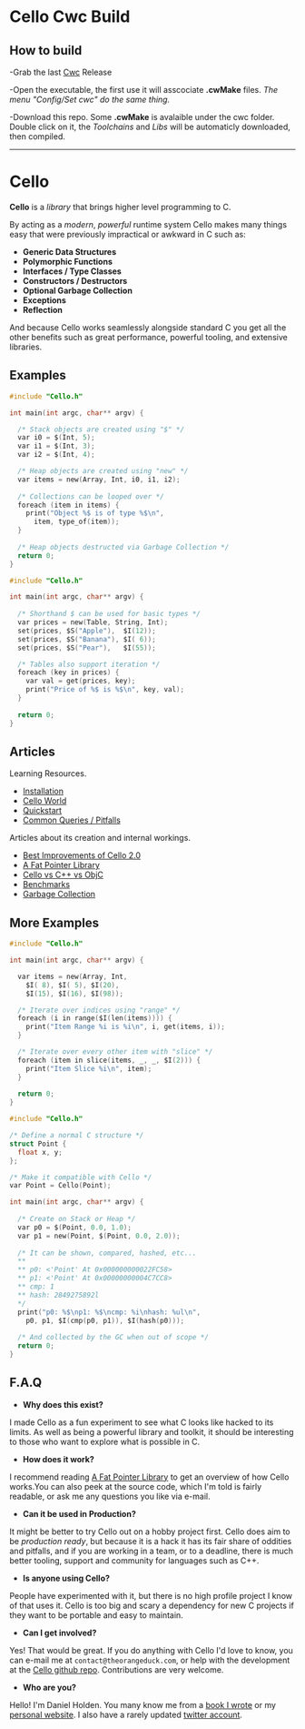 # Cello Cwc Build

## How to build
-Grab the last [Cwc](https://github.com/VLiance/Cwc) Release

-Open the executable, the first use it will asscociate **.cwMake** files. *The menu "Config/Set cwc" do the same thing.*

-Download this repo. Some **.cwMake** is avalaible under the cwc folder. Double click on it, the *Toolchains* and *Libs* will be automaticly downloaded, then compiled.

***

Cello
=====

__Cello__ is a _library_ that brings higher level programming to C.

By acting as a _modern_, _powerful_ runtime system Cello makes many things easy 
that were previously impractical or awkward in C such as:

* __Generic Data Structures__
* __Polymorphic Functions__
* __Interfaces / Type Classes__
* __Constructors / Destructors__
* __Optional Garbage Collection__
* __Exceptions__
* __Reflection__

And because Cello works seamlessly alongside standard C you get all the other 
benefits such as great performance, powerful tooling, and extensive 
libraries.

Examples
--------

```c
#include "Cello.h"

int main(int argc, char** argv) {

  /* Stack objects are created using "$" */
  var i0 = $(Int, 5);
  var i1 = $(Int, 3);
  var i2 = $(Int, 4);

  /* Heap objects are created using "new" */
  var items = new(Array, Int, i0, i1, i2);
  
  /* Collections can be looped over */
  foreach (item in items) {
    print("Object %$ is of type %$\n",
      item, type_of(item));
  }
  
  /* Heap objects destructed via Garbage Collection */
  return 0;
}
```

```c
#include "Cello.h"

int main(int argc, char** argv) {
  
  /* Shorthand $ can be used for basic types */
  var prices = new(Table, String, Int);
  set(prices, $S("Apple"),  $I(12)); 
  set(prices, $S("Banana"), $I( 6)); 
  set(prices, $S("Pear"),   $I(55)); 

  /* Tables also support iteration */
  foreach (key in prices) {
    var val = get(prices, key);
    print("Price of %$ is %$\n", key, val);
  }
  
  return 0;
}
```

Articles
--------

Learning Resources.

* [Installation](http://libcello.org/learn/installation)
* [Cello World](http://libcello.org/learn/cello-world)
* [Quickstart](http://libcello.org/learn/quickstart)
* [Common Queries / Pitfalls](http://libcello.org/learn/queries-and-pitfalls)

Articles about its creation and internal workings.

* [Best Improvements of Cello 2.0](http://libcello.org/learn/best-improvements-of-cello-2.0)
* [A Fat Pointer Library](http://libcello.org/learn/a-fat-pointer-library)
* [Cello vs C++ vs ObjC](http://libcello.org/learn/cello-vs-cpp-vs-objc)
* [Benchmarks](http://libcello.org/learn/benchmarks)
* [Garbage Collection](http://libcello.org/learn/garbage-collection)


More Examples
-------------

```c
#include "Cello.h"

int main(int argc, char** argv) {

  var items = new(Array, Int, 
    $I( 8), $I( 5), $I(20), 
    $I(15), $I(16), $I(98));

  /* Iterate over indices using "range" */
  foreach (i in range($I(len(items)))) {
    print("Item Range %i is %i\n", i, get(items, i));
  }

  /* Iterate over every other item with "slice" */ 
  foreach (item in slice(items, _, _, $I(2))) {
    print("Item Slice %i\n", item);
  }
  
  return 0;
}
```
    
```c
#include "Cello.h"

/* Define a normal C structure */
struct Point {
  float x, y;
};

/* Make it compatible with Cello */
var Point = Cello(Point);

int main(int argc, char** argv) {
  
  /* Create on Stack or Heap */
  var p0 = $(Point, 0.0, 1.0);
  var p1 = new(Point, $(Point, 0.0, 2.0));
  
  /* It can be shown, compared, hashed, etc...
  **
  ** p0: <'Point' At 0x000000000022FC58>
  ** p1: <'Point' At 0x00000000004C7CC8>
  ** cmp: 1
  ** hash: 2849275892l
  */ 
  print("p0: %$\np1: %$\ncmp: %i\nhash: %ul\n",
    p0, p1, $I(cmp(p0, p1)), $I(hash(p0)));
  
  /* And collected by the GC when out of scope */
  return 0;
}
```

F.A.Q
-----

* __Why does this exist?__

I made Cello as a fun experiment to see what C looks like hacked to its limits. 
As well as being a powerful library and toolkit, it should be interesting to 
those who want to explore what is possible in C.

* __How does it work?__

I recommend reading 
[A Fat Pointer Library](http://libcello.org/learn/a-fat-pointer-library) to get an 
overview of how Cello works.You can also peek at the source code, which I'm 
told is fairly readable, or ask me any questions you like via e-mail.

* __Can it be used in Production?__

It might be better to try Cello out on a hobby project first. Cello does aim to 
be _production ready_, but because it is a hack it has its fair share of 
oddities and pitfalls, and if you are working in a team, or to a deadline, 
there is much better tooling, support and community for languages such as C++.

* __Is anyone using Cello?__

People have experimented with it, but there is no high profile project I know 
of that uses it. Cello is too big and scary a dependency for new C projects if 
they want to be portable and easy to maintain.

* __Can I get involved?__

Yes! That would be great. If you do anything with Cello I'd love to know, you 
can e-mail me at `contact@theorangeduck.com`, or help with the development at 
the [Cello github repo](https://github.com/orangeduck/libCello). Contributions 
are very welcome.

* __Who are you?__

Hello! I'm Daniel Holden. You many know me from a 
[book I wrote](http://www.buildyourownlisp.com/) or my 
[personal website](http://theorangeduck.com/). I also have a rarely updated 
[twitter account](https://twitter.com/anorangeduck).
